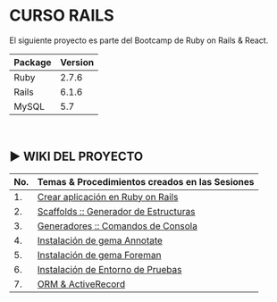 # CURSO RAILS

El siguiente proyecto es parte del Bootcamp de Ruby on Rails & React.

|Package|Version|
|-|-|
|Ruby|2.7.6|
|Rails|6.1.6|
|MySQL|5.7|
<br>

## ▶ WIKI DEL PROYECTO

|No. | Temas & Procedimientos creados en las Sesiones |
|-|-|
|1.| [Crear aplicación en Ruby on Rails](https://github.com/williamromero/curso-rails/wiki/1.-Crear-aplicaciones-en-Ruby-on-Rails)|
|2.| [Scaffolds :: Generador de Estructuras](https://github.com/williamromero/curso-rails/wiki/2.-Scaffolds-::-Generador-de-Estructuras)|
|3.| [Generadores :: Comandos de Consola](https://github.com/williamromero/curso-rails/wiki/3.-Generadores-::-Comandos-de-Consola--%F0%9F%8F%97%EF%B8%8F)|
|4.| [Instalación de gema Annotate](https://github.com/williamromero/curso-rails/wiki/4.-Instalaci%C3%B3n-de-Annotate-GEM)|
|5.| [Instalación de gema Foreman](https://github.com/williamromero/curso-rails/wiki/5.-Instalar-Foreman-GEM)|
|6.| [Instalación de Entorno de Pruebas](https://github.com/williamromero/curso-rails/wiki/6.-Instalaci%C3%B3n-de-Entorno-de-Pruebas)|
|7.| [ORM & ActiveRecord](https://github.com/williamromero/curso-rails/wiki/7.-ORM-&-ActiveRecord)|

<br>
